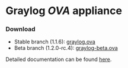 Graylog *OVA* appliance
========================

### Download

  * Stable branch (1.1.6): [graylog.ova](https://packages.graylog2.org/releases/graylog2-omnibus/ova/graylog.ova)
  * Beta branch (1.2.0-rc.4): [graylog-beta.ova](https://packages.graylog2.org/releases/graylog2-omnibus/ova/graylog-beta.ova)

Detailed documentation can be found [here](http://docs.graylog.org/en/latest/pages/installation/virtual_machine_appliances.html).
